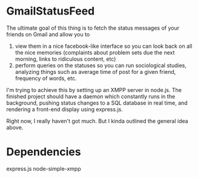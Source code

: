 GmailStatusFeed
===============
The ultimate goal of this thing is to fetch the status messages of your friends on Gmail and allow you to
1. view them in a nice facebook-like interface so you can look back on all the nice memories (complaints about
problem sets due the next morning, links to ridiculous content, etc)
2. perform queries on the statuses so you can run sociological studies, analyzing things such as average
time of post for a given friend, frequency of words, etc.

I'm trying to achieve this by setting up an XMPP server in node.js. The finished project should have a daemon
which constantly runs in the background, pushing status changes to a SQL database in real time, and rendering
a front-end display using express.js.

Right now, I really haven't got much. But I kinda outlined the general idea above.

Dependencies
===============
express.js
node-simple-xmpp